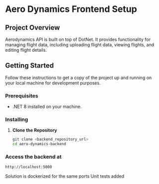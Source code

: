 # Aero Dynamics Frontend Setup

## Project Overview

Aerodynamics API is built on top of DotNet. It provides functionality for managing flight data, including uploading flight data, viewing flights, and editing flight details.

## Getting Started

Follow these instructions to get a copy of the project up and running on your local machine for development purposes.

### Prerequisites

- .NET 8 installed on your machine.

### Installing

1. **Clone the Repository**
   ```bash
   git clone <backend_repository_url>
   cd aero-dynamics-backend
   ```

### Access the backend at

```
http://localhost:5000
```

Solution is dockerized for the same ports
Unit tests added